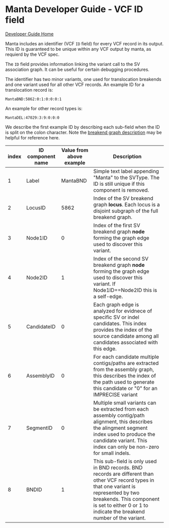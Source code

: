 
# Manta Developer Guide - VCF ID field

[Developer Guide Home](README.md)

Manta includes an identifier (VCF `ID` field) for every VCF record in its output. This ID is guaranteed to be unique within any VCF output by manta, as requierd by the VCF spec.

The `ID` field provides information linking the variant call to the SV association graph. It can be useful for certain debugging procedures.

The identifier has two minor variants, one used for translocation breakends and one variant used for all other VCF records. An example ID for a translocation record is:

```
MantaBND:5862:0:1:0:0:0:1
```

An example for other record types is:

```
MantaDEL:47029:3:9:0:0:0
```

We describe the first example ID by describing each sub-field when the ID is split on the colon character. Note the [breakend graph description](breakendGraph.md) may be helpful for reference here.

index | ID component name | Value from above example | Description
----- | ----------------- | ------------------------ | -----------
1 | Label | MantaBND | Simple text label appending "Manta" to the SVType. The ID is still unique if this component is removed.
2 | LocusID | 5862 | Index of the SV breakend graph **locus**. Each locus is a disjoint subgraph of the full breakend graph.
3 | Node1ID | 0 | Index of the first SV breakend graph **node** forming the graph edge used to discover this variant.
4 | Node2ID | 1 | Index of the second SV breakend graph **node** forming the graph edge used to discover this variant. If Node1ID==Node2ID this is a self-edge.
5 | CandidateID | 0 | Each graph edge is analyzed for evidnece of specific SV or indel candidates. This index provides the index of the source candidate among all candidates associated with this edge.
6 | AssemblyID | 0 | For each candidate multiple contigs/paths are extracted from the assembly graph, this describes the index of the path used to generate this candidate or "0" for an IMPRECISE variant
7 | SegmentID | 0 | Multiple small variants can be extracted from each assembly contig/path alignment, this describes the alingment segment index used to produce the candidate variant. This index can only be non-zero for small indels.
8 | BNDID | 1 | This sub-field is only used in BND records. BND records are different than other VCF record types in that one variant is represented by two breakends. This component is set to either 0 or 1 to indicate the breakend number of the variant.
